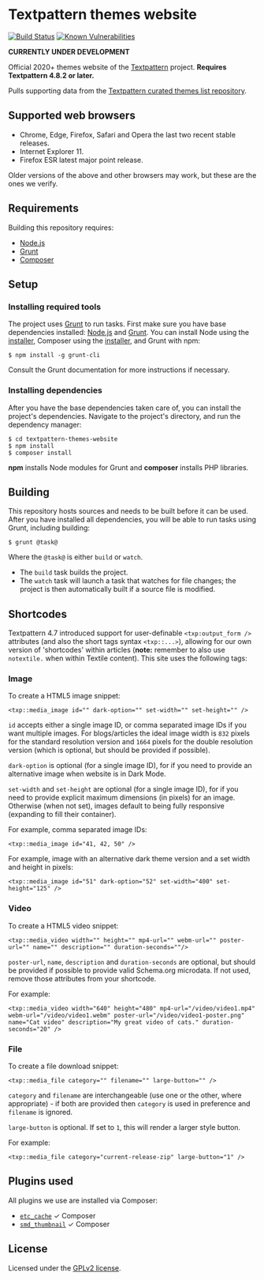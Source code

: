# Textpattern themes website

[![Build Status](https://travis-ci.com/textpattern/textpattern-themes-website.svg)](https://travis-ci.com/textpattern/textpattern-themes-website)
[![Known Vulnerabilities](https://snyk.io/test/github/textpattern/textpattern-themes-website/badge.svg?targetFile=package.json)](https://snyk.io/test/github/textpattern/textpattern-themes-website?targetFile=package.json)

**CURRENTLY UNDER DEVELOPMENT**

Official 2020+ themes website of the [Textpattern](https://textpattern.com/) project. **Requires Textpattern 4.8.2 or later.**

Pulls supporting data from the [Textpattern curated themes list repository](https://github.com/textpattern/textpattern-curated-themes-list).

## Supported web browsers

* Chrome, Edge, Firefox, Safari and Opera the last two recent stable releases.
* Internet Explorer 11.
* Firefox ESR latest major point release.

Older versions of the above and other browsers may work, but these are the ones we verify.

## Requirements

Building this repository requires:

* [Node.js](https://nodejs.org/)
* [Grunt](https://gruntjs.com/)
* [Composer](https://getcomposer.org/)

## Setup

### Installing required tools

The project uses [Grunt](https://gruntjs.com/) to run tasks. First make sure you have base dependencies installed: [Node.js](https://nodejs.org/) and [Grunt](https://gruntjs.com/). You can install Node using the [installer](https://nodejs.org/), Composer using the [installer](https://getcomposer.org/), and Grunt with npm:

```ShellSession
$ npm install -g grunt-cli
```

Consult the Grunt documentation for more instructions if necessary.

### Installing dependencies

After you have the base dependencies taken care of, you can install the project's dependencies. Navigate to the project's directory, and run the dependency manager:

```ShellSession
$ cd textpattern-themes-website
$ npm install
$ composer install
```

**npm** installs Node modules for Grunt and **composer** installs PHP libraries.

## Building

This repository hosts sources and needs to be built before it can be used. After you have installed all dependencies, you will be able to run tasks using Grunt, including building:

```ShellSession
$ grunt @task@
```

Where the `@task@` is either `build` or `watch`.

* The `build` task builds the project.
* The `watch` task will launch a task that watches for file changes; the project is then automatically built if a source file is modified.

## Shortcodes

Textpattern 4.7 introduced support for user-definable `<txp:output_form />` attributes (and also the short tags syntax `<txp::...>`), allowing for our own version of 'shortcodes' within articles (**note:** remember to also use `notextile.` when within Textile content). This site uses the following tags:

### Image

To create a HTML5 image snippet:

    <txp::media_image id="" dark-option="" set-width="" set-height="" />

`id` accepts either a single image ID, or comma separated image IDs if you want multiple images. For blogs/articles the ideal image width is `832` pixels for the standard resolution version and `1664` pixels for the double resolution version (which is optional, but should be provided if possible).

`dark-option` is optional (for a single image ID), for if you need to provide an alternative image when website is in Dark Mode.

`set-width` and `set-height` are optional (for a single image ID), for if you need to provide explicit maximum dimensions (in pixels) for an image. Otherwise (when not set), images default to being fully responsive (expanding to fill their container).

For example, comma separated image IDs:

    <txp::media_image id="41, 42, 50" />

For example, image with an alternative dark theme version and a set width and height in pixels:

    <txp::media_image id="51" dark-option="52" set-width="400" set-height="125" />

### Video

To create a HTML5 video snippet:

    <txp::media_video width="" height="" mp4-url="" webm-url="" poster-url="" name="" description="" duration-seconds=""/>

`poster-url`, `name`, `description` and `duration-seconds` are optional, but should be provided if possible to provide valid Schema.org microdata. If not used, remove those attributes from your shortcode.

For example:

    <txp::media_video width="640" height="480" mp4-url="/video/video1.mp4" webm-url="/video/video1.webm" poster-url="/video/video1-poster.png" name="Cat video" description="My great video of cats." duration-seconds="20" />

### File

To create a file download snippet:

    <txp::media_file category="" filename="" large-button="" />

`category` and `filename` are interchangeable (use one or the other, where appropriate) - if both are provided then `category` is used in preference and `filename` is ignored.

`large-button` is optional. If set to `1`, this will render a larger style button.

For example:

    <txp::media_file category="current-release-zip" large-button="1" />

## Plugins used

All plugins we use are installed via Composer:

* [`etc_cache`](https://github.com/etc-plugins/etc_cache) ✓ Composer
* [`smd_thumbnail`](https://github.com/bloke/smd_thumbnail) ✓ Composer

## License

Licensed under the [GPLv2 license](https://github.com/textpattern/textpattern-themes-website/blob/master/LICENSE).
